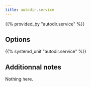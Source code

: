 ```yaml
---
title: autodir.service
---
```


{{% provided_by "autodir.service" %}}

## Options

{{% systemd_unit "autodir.service" %}}

## Additionnal notes

Nothing here.